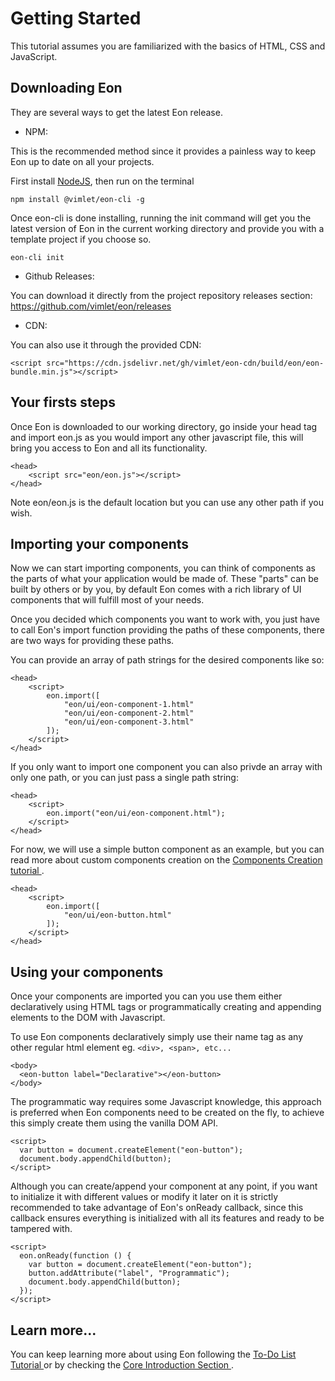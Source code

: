 # Getting Started

This tutorial assumes you are familiarized with the basics of HTML, CSS and JavaScript.

## Downloading Eon
They are several ways to get the latest Eon release.

- NPM:

This is the recommended method since it provides a painless way to keep Eon up to date on all your projects.


First install [NodeJS](https://nodejs.org), then run on the terminal

```
npm install @vimlet/eon-cli -g   
```

Once eon-cli is done installing, running the init command will get you the latest version of Eon in the current working directory and provide you with a template project if you choose so.

```
eon-cli init
```

- Github Releases: 
    
You can download it directly from the project repository releases section:
[ https://github.com/vimlet/eon/releases ](https://github.com/vimlet/eon/releases)
    
- CDN: 
        
You can also use it through the provided CDN:
    
```[html]
<script src="https://cdn.jsdelivr.net/gh/vimlet/eon-cdn/build/eon/eon-bundle.min.js"></script>
```

## Your firsts steps

Once Eon is downloaded to our working directory, go inside your head tag and import eon.js as you would import any other javascript file, this will bring you access to Eon and all its functionality.

```[html]
<head>
    <script src="eon/eon.js"></script>
</head>
```

Note eon/eon.js is the default location but you can use any other path if you wish.

## Importing your components

Now we can start importing components, you can think of components as the parts of what your application would be made of. These "parts" can be built by others or by you, by default Eon comes with a rich library of UI components that will fulfill most of your needs.


Once you decided which components you want to work with, you just have to call Eon's import function providing the paths of these components, there are two ways for providing these paths.


You can provide an array of path strings for the desired components like so:

```[html]
<head>
    <script>
        eon.import([
            "eon/ui/eon-component-1.html"
            "eon/ui/eon-component-2.html"
            "eon/ui/eon-component-3.html"
        ]);
    </script>
</head>
``` 

If you only want to import one component you can also privde an array with only one path, or you can just pass a single path string:

```[html]
<head>
    <script>
        eon.import("eon/ui/eon-component.html");
    </script>
</head>
``` 

For now, we will use a simple button component as an example, but you can read more about custom components creation on the [ Components Creation tutorial ](/docs/#!version=1.0.0&mode=tutorial&file=entries%2FCore%20Introduction.md&link=Creation).

```[html]
<head>
    <script>
        eon.import([
            "eon/ui/eon-button.html"
        ]);
    </script>
</head>
``` 

## Using your components

Once your components are imported you can you use them either declaratively using HTML tags or programmatically creating and appending elements to the DOM with Javascript.


To use Eon components declaratively simply use their name tag as any other regular html element eg. `<div>, <span>, etc...`

```[html]
<body>
  <eon-button label="Declarative"></eon-button>
</body>
```

The programmatic way requires some Javascript knowledge, this approach is preferred when Eon components need to be created on the fly, to achieve this simply create them using the vanilla DOM API. 

```[html]
<script>
  var button = document.createElement("eon-button");
  document.body.appendChild(button);
</script>
``` 

Although you can create/append your component at any point, if you want to initialize it with different values or modify it later on it is strictly recommended to take advantage of Eon's onReady callback, since this callback ensures everything is initialized with all its features and ready to be tampered with.

```[html]
<script>
  eon.onReady(function () {
    var button = document.createElement("eon-button");
    button.addAttribute("label", "Programmatic");
    document.body.appendChild(button);
  });
</script>
``` 

## Learn more...

You can keep learning more about using Eon following the [ To-Do List Tutorial ](/docs/#!version=1.0.0&mode=tutorial&file=entries%2FTutorial%2FTo-Do%20List%20Tutorial.md) or by checking the [ Core Introduction Section ](/docs/#!version=1.0.0&mode=tutorial&file=entries%2FIntroduction.md&link=Creation).

